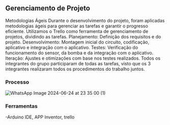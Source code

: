 ## Gerenciamento de Projeto

Metodologias Ágeis
Durante o desenvolvimento do projeto, foram aplicadas metodologias ágeis para gerenciar as tarefas e garantir o progresso eficiente. Utilizamos o Trello como ferramenta de gerenciamento de projetos, dividindo as tarefas.
Planejamento: Definição dos requisitos e do projeto.
Desenvolvimento:  Montagem inicial do circuito, codificação, aplicativo e integração com o aplicativo.
Testes: Verificação do funcionamento do sensor, da bomba e da integração com o aplicativo.
Iteração: Ajustes e otimizações com base nos testes realizados.
Todos os integrantes do grupo participaram de todas as tarefas, visto que os 3 integrantes realizaram todos os procedimentos do trabalho juntos.


### Processo

![WhatsApp Image 2024-06-24 at 23 35 00 (1)](https://github.com/ICEI-PUC-Minas-EC-TI/pmg-ec-2024-1-p1-liec-t1-g2-farmville/assets/169859519/153fefc4-3524-460a-ab50-c46cdbddf703)
 

### Ferramentas

-Arduino IDE, APP Inventor, trello 
